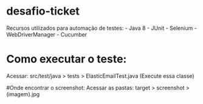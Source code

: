 # desafio-ticket

Recursos utilizados para automação de testes: - Java 8 - JUnit - Selenium - WebDriverManager - Cucumber

# Como executar o teste:
Acessar: src/test/java > tests > ElasticEmailTest.java (Execute essa classe)

#Onde encontrar o screenshot:
Acessar as pastas: target > screenshot > (imagem).jpg
